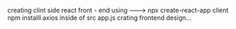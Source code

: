 creating clint side react front - end using ---> npx create-react-app client <br />
npm installl axios
inside of src app.js crating frontend design...
